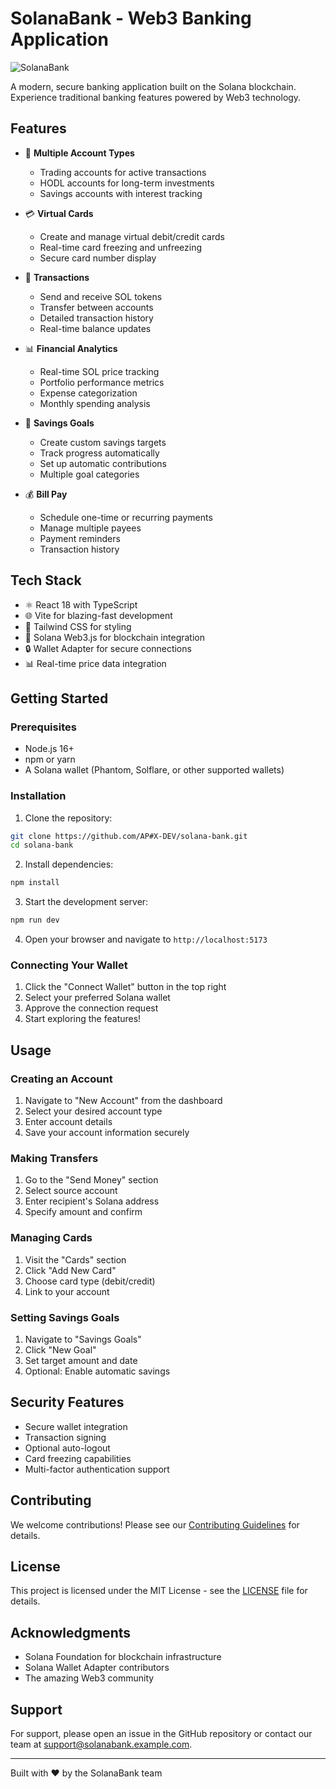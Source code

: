 # SolanaBank - Web3 Banking Application

![SolanaBank](https://images.unsplash.com/photo-1605792657660-596af9009e82?auto=format&fit=crop&w=1200&h=400&q=80)

A modern, secure banking application built on the Solana blockchain. Experience traditional banking features powered by Web3 technology.

## Features

- 🏦 **Multiple Account Types**
  - Trading accounts for active transactions
  - HODL accounts for long-term investments
  - Savings accounts with interest tracking

- 💳 **Virtual Cards**
  - Create and manage virtual debit/credit cards
  - Real-time card freezing and unfreezing
  - Secure card number display

- 💸 **Transactions**
  - Send and receive SOL tokens
  - Transfer between accounts
  - Detailed transaction history
  - Real-time balance updates

- 📊 **Financial Analytics**
  - Real-time SOL price tracking
  - Portfolio performance metrics
  - Expense categorization
  - Monthly spending analysis

- 🎯 **Savings Goals**
  - Create custom savings targets
  - Track progress automatically
  - Set up automatic contributions
  - Multiple goal categories

- 💰 **Bill Pay**
  - Schedule one-time or recurring payments
  - Manage multiple payees
  - Payment reminders
  - Transaction history

## Tech Stack

- ⚛️ React 18 with TypeScript
- 🌐 Vite for blazing-fast development
- 🎨 Tailwind CSS for styling
- 🔗 Solana Web3.js for blockchain integration
- 🔒 Wallet Adapter for secure connections
- 📊 Real-time price data integration

## Getting Started

### Prerequisites

- Node.js 16+
- npm or yarn
- A Solana wallet (Phantom, Solflare, or other supported wallets)

### Installation

1. Clone the repository:
```bash
git clone https://github.com/AP#X-DEV/solana-bank.git
cd solana-bank
```

2. Install dependencies:
```bash
npm install
```

3. Start the development server:
```bash
npm run dev
```

4. Open your browser and navigate to `http://localhost:5173`

### Connecting Your Wallet

1. Click the "Connect Wallet" button in the top right
2. Select your preferred Solana wallet
3. Approve the connection request
4. Start exploring the features!

## Usage

### Creating an Account

1. Navigate to "New Account" from the dashboard
2. Select your desired account type
3. Enter account details
4. Save your account information securely

### Making Transfers

1. Go to the "Send Money" section
2. Select source account
3. Enter recipient's Solana address
4. Specify amount and confirm

### Managing Cards

1. Visit the "Cards" section
2. Click "Add New Card"
3. Choose card type (debit/credit)
4. Link to your account

### Setting Savings Goals

1. Navigate to "Savings Goals"
2. Click "New Goal"
3. Set target amount and date
4. Optional: Enable automatic savings

## Security Features

- Secure wallet integration
- Transaction signing
- Optional auto-logout
- Card freezing capabilities
- Multi-factor authentication support

## Contributing

We welcome contributions! Please see our [Contributing Guidelines](CONTRIBUTING.md) for details.

## License

This project is licensed under the MIT License - see the [LICENSE](LICENSE) file for details.

## Acknowledgments

- Solana Foundation for blockchain infrastructure
- Solana Wallet Adapter contributors
- The amazing Web3 community

## Support

For support, please open an issue in the GitHub repository or contact our team at support@solanabank.example.com.

---

Built with ❤️ by the SolanaBank team
